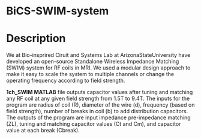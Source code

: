 # BiCS-SWIM-system
# Description
We at Bio-insprired Ciruit and Systems Lab at ArizonaStateUniversity have developed an open-source Standalone Wireless Impedance Matching (SWIM) system for RF coils in MRI. We used a modular design approach to make it easy to scale the system to multiple channels or change the operating frequency according to field strength.

**1ch_SWIM MATLAB** file outputs capacitor values after tuning and matching any RF coil at any given field strength from 1.5T to 9.4T. The inputs for the program are radius of coil (R), diameter of the wire (d), frequency (based on field strength), number of breaks in coil (b) to add distribution capacitors. The outputs of the program are input impedance pre-impedance matching (ZL), tuning and matching capacitor values (Ct and Cm), and capacitor value at each break (Cbreak).

